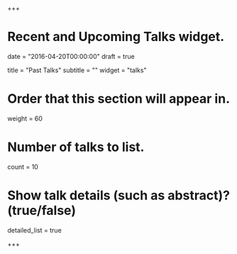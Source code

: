 +++
# Recent and Upcoming Talks widget.

date = "2016-04-20T00:00:00"
draft = true

title = "Past Talks"
subtitle = ""
widget = "talks"

# Order that this section will appear in.
weight = 60

# Number of talks to list.
count = 10

# Show talk details (such as abstract)? (true/false)
detailed_list = true

+++

